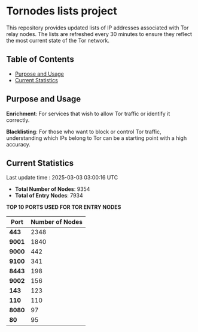 # Tornodes lists project

This repository provides updated lists of IP addresses associated with Tor relay nodes. The lists are refreshed every 30 minutes to ensure they reflect the most current state of the Tor network.

## Table of Contents

- [Purpose and Usage](#purpose-and-usage)
- [Current Statistics](#current-statistics)


## Purpose and Usage

**Enrichment**: For services that wish to allow Tor traffic or identify it correctly.

**Blacklisting**: For those who want to block or control Tor traffic, understanding which IPs belong to Tor can be a starting point with a high accuracy.

## Current Statistics

Last update time : 2025-03-03 03:00:16 UTC

- **Total Number of Nodes**: 9354
- **Total of Entry Nodes**: 7934

**TOP 10 PORTS USED FOR TOR ENTRY NODES**

| **Port** | **Number of Nodes** |
|------|-----------------|
| **443**   | 2348  |
| **9001**   | 1840  |
| **9000**   | 442  |
| **9100**   | 341  |
| **8443**   | 198  |
| **9002**   | 156  |
| **143**   | 123  |
| **110**   | 110  |
| **8080**   | 97  |
| **80**   | 95  |

